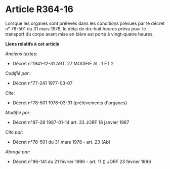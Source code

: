 # Article R364-16

Lorsque les organes sont prélevés dans les conditions prévues par le décret n° 78-501 du 31 mars 1978, le délai de dix-huit
heures prévu pour le transport du corps avant mise en bière est porté à vingt-quatre heures.

**Liens relatifs à cet article**

_Anciens textes_:

  - Décret n°1941-12-31 ART. 27 MODIFIE AL. 1 ET 2

_Codifié par_:

  - Décret n°77-241 1977-03-07

_Cite_:

  - Décret n°78-501 1978-03-31 (prélèvements d'organes)

_Modifié par_:

  - Décret n°87-28 1987-01-14 art. 33 JORF 18 janvier 1987

_Cité par_:

  - Décret n°78-501 du 31 mars 1978 - art. 23 (Ab)

_Abrogé par_:

  - Décret n°96-141 du 21 février 1996 - art. 11 () JORF 23 février 1996

